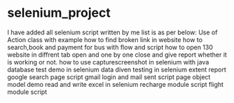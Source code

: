 # selenium_project
I have added all selenium script written by me list is as per below:
Use of Action class with example
how to find broken link in website 
how to search,book and payment for bus with flow and script
how to open 130 website in diffrent tab open and one by one close and give report whether it is working or not.
how to use capturescreenshot in selenium with java
database test demo in selenium
data diven testing in selenium
extent report
google search page script
gmail login and mail sent script
page object model demo
read and write excel in selenium
recharge module script
flight module script
